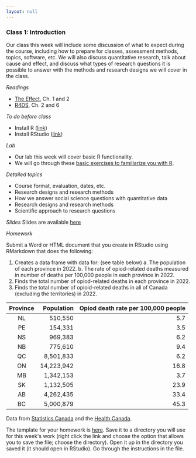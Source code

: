 ```yaml
---
layout: null
---
```


### Class 1: Introduction
Our class this week will include some discussion of what to expect during the course, including how to prepare for classes, assessment methods, topics, software, etc.  We will also discuss quantitative research, talk about cause and effect, and discuss what types of research questions it is possible to answer with the methods and research designs we will cover in the class.

*Readings*
- [The Effect](https://www.theeffectbook.net/index.html), Ch. 1 and 2
- [R4DS](https://r4ds.hadley.nz/), Ch. 2 and 6

*To do before class*
- Install R ([link](https://cloud.r-project.org/))
- Install RStudio ([link](https://www.rstudio.com/products/rstudio/download/))

*Lab*
- Our lab this week will cover basic R functionality.
- We will go through these [basic exercises to familiarize you with R](http://htmlpreview.github.io/?https://github.com/nicrivers/uo_api_6319/blob/master/R_session_1.html). 

*Detailed topics*
- Course format, evaluation, dates, etc.
- Research designs and research methods
- How we answer social science questions with quantitative data
- Research designs and research methods
- Scientific approach to research questions

*Slides*
Slides are available [here](https://github.com/nicrivers/uo_api_6319/blob/master/lecture1.pdf)

*Homework*

Submit a Word or HTML document that you create in RStudio using RMarkdown that does the following:
1. Creates a data frame with data for: (see table below)
    a. The population of each province in 2022.
    b. The rate of opiod-related deaths measured in number of deaths per 100,000 people in each province in 2022.
2. Finds the total number of opiod-related deaths in each province in 2022.
3. Finds the total number of opioid-related deaths in all of Canada (excluding the territories) in 2022.

| Province | Population | Opiod death rate per 100,000 people |
|:--------:|-----------:|------------------------------------:|
|    NL    | 510,550   | 5.7                               |
|    PE    | 154,331    | 3.5                                 |
|    NS    | 969,383    | 6.2                                 |
|    NB    | 775,610    | 9.4                                |
|    QC    | 8,501,833  | 6.2                                  |
| ON       | 14,223,942 | 16.8                                |
| MB       | 1,342,153 |3.7                                 |
| SK       | 1,132,505  | 23.9                                |
| AB       | 4,262,435  | 33.4                                |
|BC        | 5,000,879  | 45.3                                |

Data from [Statistics Canada](https://www150.statcan.gc.ca/n1/pub/12-581-x/2022001/sec1-eng.htm) and the [Health Canada]([https://www.cihi.ca/sites/default/files/document/opioid-related-harms-report-2018-en-web.pdf](https://health-infobase.canada.ca/substance-related-harms/opioids-stimulants/#a4)).

The template for your homework is [here](https://raw.githubusercontent.com/nicrivers/uo_api_6319/master/homework_1_student.qmd).  Save it to a directory you will use for this week's work (right click the link and choose the option that allows you to save the file; choose the directory).  Open it up in the directory you saved it (it should open in RStudio).  Go through the instructions in the file.
